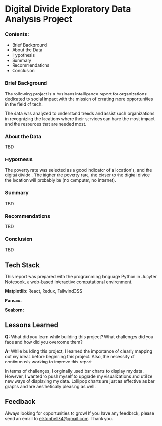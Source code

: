 
# Digital Divide Exploratory Data Analysis Project 

### Contents:

- Brief Background
- About the Data
- Hypothesis
- Summary
- Recommendations 
- Conclusion 

### Brief Background


The following project is a business intelligence report for organizations dedicated to social impact with the mission of creating more opportunities in the field of tech. 

The data was analyzed to understand trends and assist such organizations in recognizing the locations where their services can have the most impact and the resources that are needed most. 

### About the Data 
TBD

### Hypothesis

The poverty rate was selected as a good indicator of a location's, and the digital divide . The higher the poverty rate, the closer to the digital divide the location will probably be (no computer, no internet). 

### Summary 
TBD

### Recommendations 
TBD

### Conclusion 
TBD


## Tech Stack

This report was prepared with the programming language Python in Jupyter Notebook, a web-based interactive computational environment.

**Matplotlib:** React, Redux, TailwindCSS

**Pandas:** 

**Seaborn:** 

## Lessons Learned

**Q:** What did you learn while building this project? What challenges did you face and how did you overcome them?

**A:** While building this project, I learned the importance of clearly mapping out my ideas before beginning this project. Also, the necessity of continuously working to improve this report. 

In terms of challenges, I originally used bar charts to display my data. However, I wanted to push myself to upgrade my visualizations and utilize new ways of displaying my data. Lollipop charts are just as effective as bar graphs and are aesthetically pleasing as well. 

  
## Feedback

Always looking for opportunities to grow!  If you have any feedback, please send an email to elstonbell34@gmail.com. Thank you. 

  